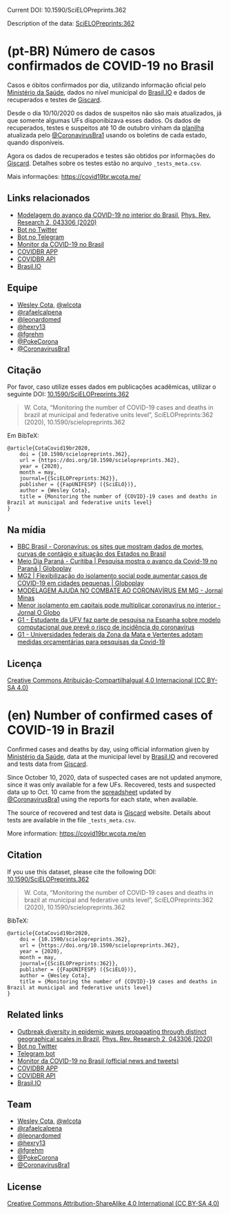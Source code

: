 Current DOI: 10.1590/SciELOPreprints.362

Description of the data: [SciELOPreprints:362](https://doi.org/10.1590/SciELOPreprints.362)

# (pt-BR) Número de casos confirmados de COVID-19 no Brasil

Casos e óbitos confirmados por dia, utilizando informação oficial pelo [Ministério da Saúde](https://covid.saude.gov.br/), dados no nível municipal do [Brasil.IO](https://brasil.io/dataset/covid19/caso) e dados de recuperados e testes de [Giscard](http://www.giscard.com.br/coronavirus/).

Desde o dia 10/10/2020 os dados de suspeitos não são mais atualizados, já que somente algumas UFs disponibizava esses dados. Os dados de recuperados, testes e suspeitos até 10 de outubro vinham da [planilha](https://docs.google.com/spreadsheets/d/1MWQE3s4ef6dxJosyqvsFaV4fDyElxnBUB6gMGvs3rEc/edit?usp=sharing) atualizada pelo [@CoronavirusBra1](https://twitter.com/CoronavirusBra1) usando os boletins de cada estado, quando disponíveis.

Agora os dados de recuperados e testes são obtidos por informações do [Giscard](http://www.giscard.com.br/coronavirus/). Detalhes sobre os testes estão no arquivo `_tests_meta.csv`.

Mais informações: https://covid19br.wcota.me/

## Links relacionados

- [Modelagem do avanço da COVID-19 no interior do Brasil](https://covidbr.github.io/pub/1), [Phys. Rev. Research 2, 043306 (2020)](https://wcota.me/covid19brmetapop)
- [Bot no Twitter](https://twitter.com/covid19brbot)
- [Bot no Telegram](https://t.me/CoronavirusBRBot)
- [Monitor da COVID-19 no Brasil](https://covid19br.pub/)
- [COVIDBR APP](https://github.com/vmarcosp/covidbr-app)
- [COVIDBR API](https://github.com/vmarcosp/covidbr-api)
- [Brasil.IO](https://brasil.io/dataset/covid19/caso)

## Equipe

- [Wesley Cota](https://wesleycota.com), [@wlcota](https://twitter.com/wlcota)
- [@rafaelcalpena](https://twitter.com/rafaelcalpena)
- [@leonardomed](https://twitter.com/leonardomed)
- [@hexry13](https://twitter.com/hexry13)
- [@fgrehm](https://twitter.com/fgrehm)
- [@PokeCorona](https://twitter.com/PokeCorona)
- [@CoronavirusBra1](https://twitter.com/CoronavirusBra1)

## Citação

Por favor, caso utilize esses dados em publicações acadêmicas, utilizar o seguinte DOI: [10.1590/SciELOPreprints.362](https://doi.org/10.1590/SciELOPreprints.362)

> W. Cota, “Monitoring the number of COVID-19 cases and deaths in brazil at municipal and federative units level”, SciELOPreprints:362 (2020), 10.1590/scielopreprints.362

Em BibTeX:

```
@article{CotaCovid19br2020,
	doi = {10.1590/scielopreprints.362},
	url = {https://doi.org/10.1590/scielopreprints.362},
	year = {2020},
	month = may,
	journal={{SciELOPreprints:362}},
	publisher = {{FapUNIFESP} ({SciELO})},
	author = {Wesley Cota},
	title = {Monitoring the number of {COVID}-19 cases and deaths in Brazil at municipal and federative units level}
}
```

## Na mídia

- [BBC Brasil - Coronavírus: os sites que mostram dados de mortes, curvas de contágio e situação dos Estados no Brasil](https://www.bbc.com/portuguese/brasil-52067243)
- [Meio Dia Paraná - Curitiba \| Pesquisa mostra o avanço da Covid-19 no Paraná \| Globoplay](https://globoplay.globo.com/v/8550860/programa/)
- [MG2 \| Flexibilização do isolamento social pode aumentar casos de COVID-19 em cidades pequenas \| Globoplay](https://globoplay.globo.com/v/8551799/programa/)
- [MODELAGEM AJUDA NO COMBATE AO CORONAVÍRUS EM MG - Jornal Minas](https://www.youtube.com/watch?v=lAeNOCKML90)
- [Menor isolamento em capitais pode multiplicar coronavírus no interior - Jornal O Globo](https://oglobo.globo.com/sociedade/coronavirus/menor-isolamento-em-capitais-pode-multiplicar-coronavirus-no-interior-24418972)
- [G1 - Estudante da UFV faz parte de pesquisa na Espanha sobre modelo computacional que prevê o risco de incidência do coronavírus](https://g1.globo.com/mg/zona-da-mata/noticia/2020/03/15/estudante-da-ufv-faz-parte-de-pesquisa-na-espanha-sobre-modelo-computacional-que-preve-o-risco-de-incidencia-do-coronavirus.ghtml)
- [G1 - Universidades federais da Zona da Mata e Vertentes adotam medidas orçamentárias para pesquisas da Covid-19](https://g1.globo.com/mg/zona-da-mata/noticia/2020/04/05/universidades-federais-da-zona-da-mata-e-vertentes-adotam-medidas-orcamentarias-para-pesquisas-da-covid-19.ghtml)

## Licença

[Creative Commons Atribuição-CompartilhaIgual 4.0 Internacional (CC BY-SA 4.0)](https://creativecommons.org/licenses/by-sa/4.0/deed.pt_BR)

# (en) Number of confirmed cases of COVID-19 in Brazil

Confirmed cases and deaths by day, using official information given by [Ministério da Saúde](https://covid.saude.gov.br/), data at the municipal level by [Brasil.IO](https://brasil.io/dataset/covid19/caso) and recovered and tests data from [Giscard](http://www.giscard.com.br/coronavirus/).

Since October 10, 2020, data of suspected cases are not updated anymore, since it was only available for a few UFs. Recovered, tests and suspected data up to Oct. 10 came from the [spreadsheet](https://docs.google.com/spreadsheets/d/1MWQE3s4ef6dxJosyqvsFaV4fDyElxnBUB6gMGvs3rEc/edit?usp=sharing) updated by [@CoronavirusBra1](https://twitter.com/CoronavirusBra1) using the reports for each state, when available.

The source of recovered and test data is [Giscard](http://www.giscard.com.br/coronavirus/) website. Details about tests are available in the file `_tests_meta.csv`.

More information: https://covid19br.wcota.me/en

## Citation

If you use this dataset, please cite the following DOI: [10.1590/SciELOPreprints.362](https://doi.org/10.1590/SciELOPreprints.362)

> W. Cota, “Monitoring the number of COVID-19 cases and deaths in brazil at municipal and federative units level”, SciELOPreprints:362 (2020), 10.1590/scielopreprints.362

BibTeX:

```
@article{CotaCovid19br2020,
	doi = {10.1590/scielopreprints.362},
	url = {https://doi.org/10.1590/scielopreprints.362},
	year = {2020},
	month = may,
	journal={{SciELOPreprints:362}},
	publisher = {{FapUNIFESP} ({SciELO})},
	author = {Wesley Cota},
	title = {Monitoring the number of {COVID}-19 cases and deaths in Brazil at municipal and federative units level}
}
```

## Related links

- [Outbreak diversity in epidemic waves propagating through distinct geographical scales in Brazil](https://covidbr.github.io/pub/1), [Phys. Rev. Research 2, 043306 (2020)](https://wcota.me/covid19brmetapop)
- [Bot no Twitter](https://twitter.com/covid19brbot)
- [Telegram bot](https://t.me/CoronavirusBRBot)
- [Monitor da COVID-19 no Brasil (official news and tweets)](https://covid19br.pub/)
- [COVIDBR APP](https://github.com/vmarcosp/covidbr-app)
- [COVIDBR API](https://github.com/vmarcosp/covidbr-api)
- [Brasil.IO](https://brasil.io/dataset/covid19/caso)

## Team

- [Wesley Cota](https://wesleycota.com), [@wlcota](https://twitter.com/wlcota)
- [@rafaelcalpena](https://twitter.com/rafaelcalpena)
- [@leonardomed](https://twitter.com/leonardomed)
- [@hexry13](https://twitter.com/hexry13)
- [@fgrehm](https://twitter.com/fgrehm)
- [@PokeCorona](https://twitter.com/PokeCorona)
- [@CoronavirusBra1](https://twitter.com/CoronavirusBra1)

## License

[Creative Commons Attribution-ShareAlike 4.0 International (CC BY-SA 4.0)](https://creativecommons.org/licenses/by-sa/4.0/)
